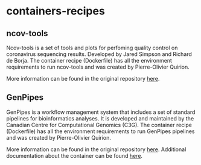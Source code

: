 # containers-recipes


## ncov-tools

Ncov-tools is a set of tools and plots for perfoming quality control on coronavirus sequencing results. Developed by Jared Simpson and Richard de Borja. The container recipe (Dockerfile) has all the environment requirements to run ncov-tools and was created by Pierre-Olivier Quirion. 

More information can be found in the original repository [here](https://github.com/jts/ncov-tools).


## GenPipes 

GenPipes is a workflow management system that includes a set of standard pipelines for bioinformatics analyses. It is developed and maintained by the Canadian Centre for Computational Genomics (C3G). The container recipe (Dockerfile) has all the environment requirements to run GenPipes pipelines and was created by Pierre-Olivier Quirion. 

More information can be found in the original repository [here](https://bitbucket.org/mugqic/genpipes/src/master/).
Additional documentation about the container can be found [here](https://genpipes.readthedocs.io/en/genpipes-v4.1.2/deploy/dep_gp_container.html). 
